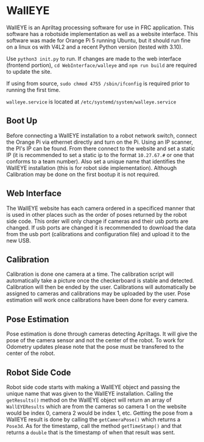 # WallEYE
  WallEYE is an Apriltag processing software for use in FRC application. This software has a robotside implementation as well as a website interface. This software was made for Orange Pi 5 running Ubuntu, but it should run fine on a linux os with V4L2 and a recent Python version (tested with 3.10).

  Use `python3 init.py` to run. If changes are made to the web interface (frontend portion), `cd WebInterface/walleye` and `npm run build` are required to update the site.  

  If using from source, `sudo chmod 4755 /sbin/ifconfig` is required prior to running the first time.

  `walleye.service` is located at `/etc/systemd/system/walleye.service`
  
## Boot Up
  Before connecting a WallEYE installation to a robot network switch, connect the Orange Pi via ethernet directly and turn on the Pi. Using an IP scanner, the PI's IP can be found. From there connect to the website and set a static IP (it is recommended to set a static ip to the format `10.27.67.#` or one that conforms to a team number). Also set a unique name that identifies the WallEYE installation (this is for robot side implementation). Although Calibration may be done on the first bootup it is not required. 
  
## Web Interface
  The WallEYE website has each camera ordered in a specificed manner that is used in other places such as the order of poses returned by the robot side code. This order will only change if cameras and their usb ports are changed. If usb ports are changed it is recommended to download the data from the usb port (calibrations and configuration file) and upload it to the new USB. 
  
## Calibration
  Calibration is done one camera at a time. The calibration script will automatically take a picture once the checkerboard is stable and detected. Calibration will then be ended by the user. Calibrations will automatically be assigned to cameras and calibrations may be uploaded by the user. Pose estimation will work once calibrations have been done for every camera.
  
## Pose Estimation
  Pose estimation is done through cameras detecting Apriltags. It will give the pose of the camera sensor and not the center of the robot. To work for Odometry updates please note that the pose must be transfered to the center of the robot. 
  
## Robot Side Code
  Robot side code starts with making a WallEYE object and passing the unique name that was given to the WallEYE installation. Calling the `getResults()` method on the WallEYE object will return an array of `WallEYEResults` which are from the cameras so camera 1 on the website would be index 0, camera 2 would be index 1, etc. Getting the pose from a WallEYE result is done by calling the `getCameraPose()` which returns a `Pose3d`. As for the timestamp, call the method `getTimeStamp()` and that returns a `double` that is the timestamp of when that result was sent.
